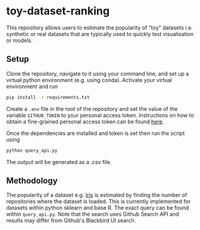 # toy-dataset-ranking
This repository allows users to estimate the popularity of "toy" datasets i.e. synthetic or real datasets that are typically used to quickly test visualisation or models.

## Setup
Clone the repository, navigate to it using your command line, and set up a virtual python environment (e.g. using conda). Activate your virtual environment and run 
```bash
pip install -r requirements.txt
```

Create a `.env` file in the root of the repository and set the value of the variable `GITHUB_TOKEN` to your personal access token. Instructions on how to obtain a fine-grained personal access token can be found [here](https://docs.github.com/en/authentication/keeping-your-account-and-data-secure/managing-your-personal-access-tokens#creating-a-fine-grained-personal-access-token).

Once the dependencies are installed and token is set then run the script using
```bash
python query_api.py
```

The output will be generated as a .csv file.

## Methodology
The popularity of a dataset e.g. [Iris](https://scikit-learn.org/1.5/auto_examples/datasets/plot_iris_dataset.html) is estimated by finding the number of repositories where the dataset is loaded. This is currently implemented for datasets within python sklearn and base R. The exact query can be found within `query_api.py`. Note that the search uses Github Search API and results may differ from Github's Blackbird UI search.
